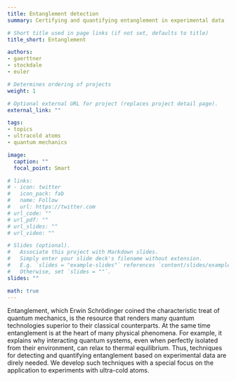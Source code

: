 ```yaml
---
title: Entanglement detection
summary: Certifying and quantifying entanglement in experimental data

# Short title used in page links (if not set, defaults to title)
title_short: Entanglement

authors:
- gaerttner
- stockdale
- euler

# Determines ordering of projects
weight: 1

# Optional external URL for project (replaces project detail page).
external_link: ""

tags:
- topics
- ultracold atoms
- quantum mechanics

image:
  caption: ""
  focal_point: Smart

# links:
# - icon: twitter
#   icon_pack: fab
#   name: Follow
#   url: https://twitter.com
# url_code: ""
# url_pdf: ""
# url_slides: ""
# url_video: ""

# Slides (optional).
#   Associate this project with Markdown slides.
#   Simply enter your slide deck's filename without extension.
#   E.g. `slides = "example-slides"` references `content/slides/example-slides.md`.
#   Otherwise, set `slides = ""`.
slides: ""

math: true
---
```


Entanglement, which Erwin Schrödinger coined the characteristic treat of quantum mechanics, is the resource that renders many quantum technologies superior to their classical counterparts. At the same time entanglement is at the heart of many physical phenomena. For example, it explains why interacting quantum systems, even when perfectly isolated from their environment, can relax to thermal equilibrium. Thus, techniques for detecting and quantifying entanglement based on experimental data are direly needed. We develop such techniques with a special focus on the application to experiments with ultra-cold atoms.


